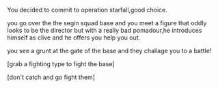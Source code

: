 You decided to commit to operation starfall,good choice.

you go over the the segin squad base and you meet a figure that oddly looks to be the director but with a really bad pomadour,he introduces himself as clive and he offers you help you out.

you see a grunt at the gate  of the base and they challage you to a battle!

[grab a fighting type to fight the base]

[don't catch and go fight them]
